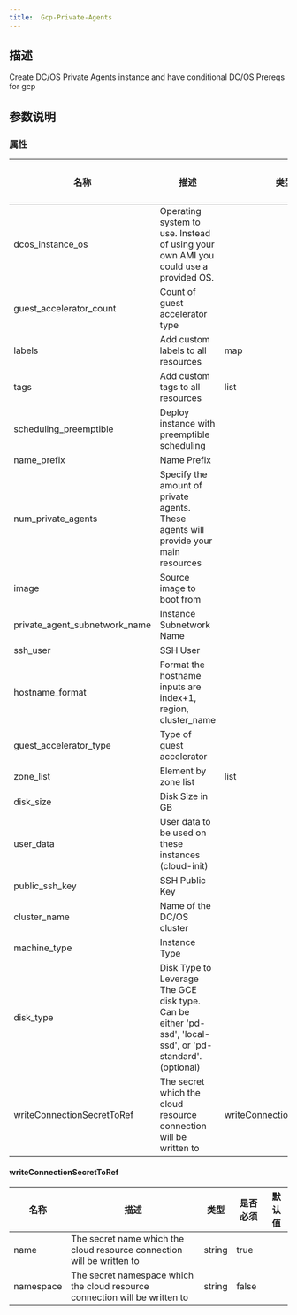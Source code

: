```yaml
---
title:  Gcp-Private-Agents
---
```


## 描述

Create DC/OS Private Agents instance and have conditional DC/OS Prereqs for gcp

## 参数说明


### 属性

 名称 | 描述 | 类型 | 是否必须 | 默认值 
 ------------ | ------------- | ------------- | ------------- | ------------- 
 dcos_instance_os | Operating system to use. Instead of using your own AMI you could use a provided OS. |  | false |  
 guest_accelerator_count | Count of guest accelerator type |  | false |  
 labels | Add custom labels to all resources | map | false |  
 tags | Add custom tags to all resources | list | false |  
 scheduling_preemptible | Deploy instance with preemptible scheduling |  | false |  
 name_prefix | Name Prefix |  | false |  
 num_private_agents | Specify the amount of private agents. These agents will provide your main resources |  | true |  
 image | Source image to boot from |  | false |  
 private_agent_subnetwork_name | Instance Subnetwork Name |  | true |  
 ssh_user | SSH User |  | true |  
 hostname_format | Format the hostname inputs are index+1, region, cluster_name |  | false |  
 guest_accelerator_type | Type of guest accelerator |  | false |  
 zone_list | Element by zone list | list | true |  
 disk_size | Disk Size in GB |  | false |  
 user_data | User data to be used on these instances (cloud-init) |  | false |  
 public_ssh_key | SSH Public Key |  | true |  
 cluster_name | Name of the DC/OS cluster |  | true |  
 machine_type | Instance Type |  | false |  
 disk_type | Disk Type to Leverage The GCE disk type. Can be either 'pd-ssd', 'local-ssd', or 'pd-standard'. (optional) |  | false |  
 writeConnectionSecretToRef | The secret which the cloud resource connection will be written to | [writeConnectionSecretToRef](#writeConnectionSecretToRef) | false |  


#### writeConnectionSecretToRef

 名称 | 描述 | 类型 | 是否必须 | 默认值 
 ------------ | ------------- | ------------- | ------------- | ------------- 
 name | The secret name which the cloud resource connection will be written to | string | true |  
 namespace | The secret namespace which the cloud resource connection will be written to | string | false |  
